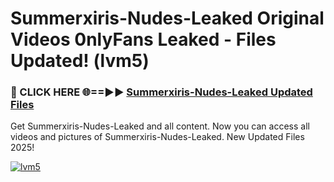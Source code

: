 # Summerxiris-Nudes-Leaked Original Videos 0nlyFans Leaked - Files Updated! (lvm5)

<h3>🔴 CLICK HERE 🌐==►► <a href="https://tinyurl.com/yc6ubb5a" rel="nofollow">Summerxiris-Nudes-Leaked Updated Files</a></h3>

Get Summerxiris-Nudes-Leaked and all content. Now you can access all videos and pictures of Summerxiris-Nudes-Leaked. New Updated Files 2025!

[![lvm5](https://i.imgur.com/7eu0CRL.gif)](https://tinyurl.com/yc6ubb5a)
